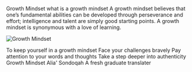 Growth Mindset
what is a growth mindset A growth mindset believes that one’s fundamental abilities can be developed through perseverance and effort; intelligence and talent are simply good starting points. A growth mindset is synonymous with a love of learning.

![Growth Mindset](https://i.pinimg.com/736x/e4/48/08/e44808155f5520e000652aefd97cf1da.jpg)

To keep yourself in a growth mindset
Face your challenges bravely
Pay attention to your words and thoughts
Take a step deeper into authenticity Growth Mindset
Alia' Sondoqah
A fresh graduate translater